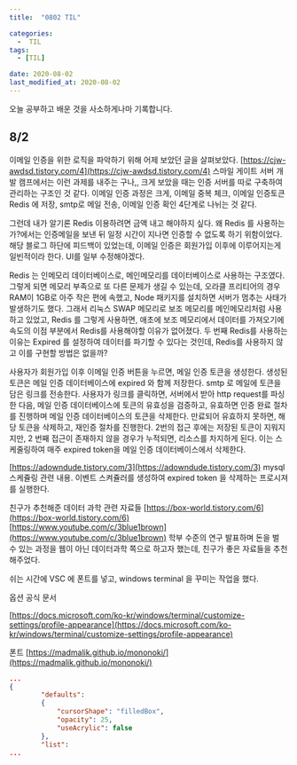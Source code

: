 ```yaml
---
title:  "0802 TIL" 

categories:
  -  TIL
tags:
  - [TIL]

date: 2020-08-02
last_modified_at: 2020-08-02
---
```


오늘 공부하고 배운 것을 사소하게나마 기록합니다. 

## 8/2

이메일 인증을 위한 로직을 파악하기 위해 어제 보았던 글을 살펴보았다. [https://cjw-awdsd.tistory.com/4](https://cjw-awdsd.tistory.com/4) 스마일 게이트 서버 개발 캠프에서는 이런 과제를 내주는 구나,, 크게 보았을 때는 인증 서버를 따로 구축하여 관리하는 구조인 것 같다. 이메일 인증 과정은 크게, 이메일 중복 체크, 이메일 인증토큰 Redis 에 저장, smtp로 메일 전송, 이메일 인증 확인 4단계로 나뉘는 것 같다. 

그런데 내가 알기론 Redis 이용하려면 금액 내고 해야하지 싶다. 왜 Redis 를 사용하는 가?에서는 인증메일을 보낸 뒤 일정 시간이 지나면 인증할 수 없도록 하기 위함이었다. 해당 블로그 하단에 피드백이 있었는데, 이메일 인증은 회원가입 이후에 이루어지는게 일빈적이라 한다. UI를 일부 수정해야겠다. 

Redis 는 인메모리 데이터베이스로, 메인메모리를 데이터베이스로 사용하는 구조였다. 그렇게 되면 메모리 부족으로 또 다른 문제가 생길 수 있는데, 오라클 프리티어의 경우 RAM이 1GB로 아주 작은 편에 속했고, Node 패키지를 설치하면 서버가 멈추는 사태가 발생하기도 했다. 그래서 리눅스 SWAP 메모리로 보조 메모리를 메인메모리처럼 사용하고 있었고, Redis 를 그렇게 사용하면, 애초에 보조 메모리에서 데이터를 가져오기에 속도의 이점 부분에서 Redis를 사용해야할 이유가 없어졌다. 두 번째 Redis를 사용하는 이유는 Expired 를 설정하여 데이터를 파기할 수 있다는 것인데, Redis를 사용하지 않고 이를 구현할 방법은 없을까? 

사용자가 회원가입 이후 이메일 인증 버튼을 누르면, 메일 인증 토큰을 생성한다. 생성된 토큰은 메일 인증 데이터베이스에 expired 와 함께 저장한다. smtp 로 메일에 토큰을 담은 링크를 전송한다. 사용자가 링크를 클릭하면, 서버에서 받아 http request를 파싱한 다음, 메일 인증 데이터베이스에 토큰의 유효성을 검증하고, 유효하면 인증 완료 절차를 진행하며 메일 인증 데이터베이스의 토큰을 삭제한다. 만료되어 유효하지 못하면, 해당 토큰을 삭제하고, 재인증 절차를 진행한다. 2번의 접근 후에는 저장된 토큰이 지워지지만, 2 번째 접근이 존재하지 않을 경우가 누적되면, 리소스를 차지하게 된다. 이는 스케줄링하여 매주 expired token을 메일 인증 데이터베이스에서 삭제한다. 

[https://adowndude.tistory.com/3](https://adowndude.tistory.com/3)  mysql 스케쥴링 관련 내용. 이벤트 스켜쥴러를 생성하여 expired token 을 삭제하는 프로시져를 실행한다. 

친구가 추천해준 데이터 과학 관련 자료들 [https://box-world.tistory.com/6](https://box-world.tistory.com/6)  [https://www.youtube.com/c/3blue1brown](https://www.youtube.com/c/3blue1brown) 학부 수준의 연구 발표하며 돈을 벌 수 있는 과정을 웹이 아닌 데이터과학 쪽으로 하고자 했는데, 친구가 좋은 자료들을 추천해주었다.  

쉬는 시간에 VSC 에 폰트를 넣고, windows terminal 을 꾸미는 작업을 했다. 

옵션 공식 문서

[https://docs.microsoft.com/ko-kr/windows/terminal/customize-settings/profile-appearance](https://docs.microsoft.com/ko-kr/windows/terminal/customize-settings/profile-appearance)

폰트 [https://madmalik.github.io/mononoki/](https://madmalik.github.io/mononoki/)

```json
...
{
        "defaults": 
        {
            "cursorShape": "filledBox",
            "opacity": 25,
            "useAcrylic": false
        },
        "list":
...
```